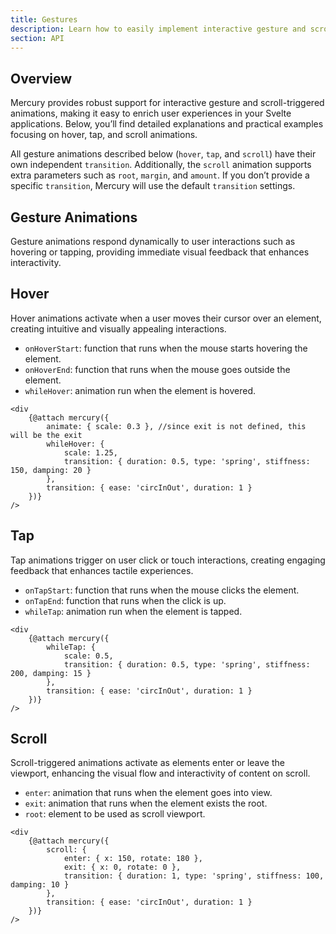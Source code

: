 ```yaml
---
title: Gestures
description: Learn how to easily implement interactive gesture and scroll-based animations with Mercury.
section: API
---
```


## Overview

Mercury provides robust support for interactive gesture and scroll-triggered animations, making it easy to enrich user experiences in your Svelte applications. Below, you’ll find detailed explanations and practical examples focusing on hover, tap, and scroll animations.

All gesture animations described below (`hover`, `tap`, and `scroll`) have their own independent `transition`. Additionally, the `scroll` animation supports extra parameters such as `root`, `margin`, and `amount`. If you don’t provide a specific `transition`, Mercury will use the default `transition` settings.

## Gesture Animations

Gesture animations respond dynamically to user interactions such as hovering or tapping, providing immediate visual feedback that enhances interactivity.

## Hover

Hover animations activate when a user moves their cursor over an element, creating intuitive and visually appealing interactions.

- `onHoverStart`: function that runs when the mouse starts hovering the element.
- `onHoverEnd`: function that runs when the mouse goes outside the element.
- `whileHover`: animation run when the element is hovered.

```svelte
<div
	{@attach mercury({
		animate: { scale: 0.3 }, //since exit is not defined, this will be the exit
		whileHover: {
			scale: 1.25,
			transition: { duration: 0.5, type: 'spring', stiffness: 150, damping: 20 }
		},
		transition: { ease: 'circInOut', duration: 1 }
	})}
/>
```

## Tap

Tap animations trigger on user click or touch interactions, creating engaging feedback that enhances tactile experiences.

- `onTapStart`: function that runs when the mouse clicks the element.
- `onTapEnd`: function that runs when the click is up.
- `whileTap`: animation run when the element is tapped.

```svelte
<div
	{@attach mercury({
		whileTap: {
			scale: 0.5,
			transition: { duration: 0.5, type: 'spring', stiffness: 200, damping: 15 }
		},
		transition: { ease: 'circInOut', duration: 1 }
	})}
/>
```

## Scroll

Scroll-triggered animations activate as elements enter or leave the viewport, enhancing the visual flow and interactivity of content on scroll.

- `enter`: animation that runs when the element goes into view.
- `exit`: animation that runs when the element exists the root.
- `root`: element to be used as scroll viewport.

```svelte
<div
	{@attach mercury({
		scroll: {
			enter: { x: 150, rotate: 180 },
			exit: { x: 0, rotate: 0 },
			transition: { duration: 1, type: 'spring', stiffness: 100, damping: 10 }
		},
		transition: { ease: 'circInOut', duration: 1 }
	})}
/>
```
